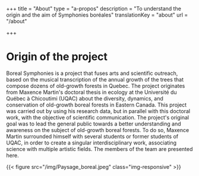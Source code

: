+++
title = "About"
type = "a-propos"
description =  "To understand the origin and the aim of Symphonies boréales"
translationKey = "about"
url  = "/about"

+++

# Origin of the project 

Boreal Symphonies is a project that fuses arts and scientific outreach, based on the musical transcription of the annual growth of the trees that compose dozens of old-growth forests in Quebec. The project originates from Maxence Martin's doctoral thesis in ecology at the Université du Québec à Chicoutimi (UQAC) about the diversity, dynamics, and conservation of old-growth boreal forests in Eastern Canada. This project was carried out by using his research data, but in parallel with this doctoral work, with the objective of scientific communication. The project's original goal was to lead the general public towards a better understanding and awareness on the subject of old-growth boreal forests. To do so, Maxence Martin surrounded himself with several students or former students of UQAC, in order to create a singular interdisciplinary work, associating science with multiple artistic fields. The members of the team are presented here.


{{< figure src="/img/Paysage_boreal.jpeg" class="img-responsive" >}}


